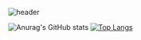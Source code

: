 ![header](https://capsule-render.vercel.app/api?type=speech&color=A3DCBE&height=1200px&section=header&text=rang.dev&fontColor=fffff&fontSize=36)

![Anurag's GitHub stats](https://github-readme-stats.vercel.app/api?username=rangrang-53&show_icons=true)
[![Top Langs](https://github-readme-stats.vercel.app/api/top-langs/?username=rangrang-53)](https://github.com/anuraghazra/github-readme-stats)
